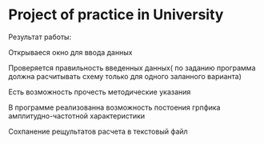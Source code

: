 <H1>Project of practice in University</H1>
<p>Результат работы:</p>
<p>Открываеся окно для ввода данных</p>
<p>Проверяется правильность введенных данных( по заданию программа должна расчитывать схему только для одного заланного варианта)</p>
<p>Есть возможность прочесть методические указания</p>
<p>В программе реализованна возможность постоения грпфика амплитудно-частотной характеристики</p>
<p>Сохпанение рещультатов расчета в текстовый файл</p>


